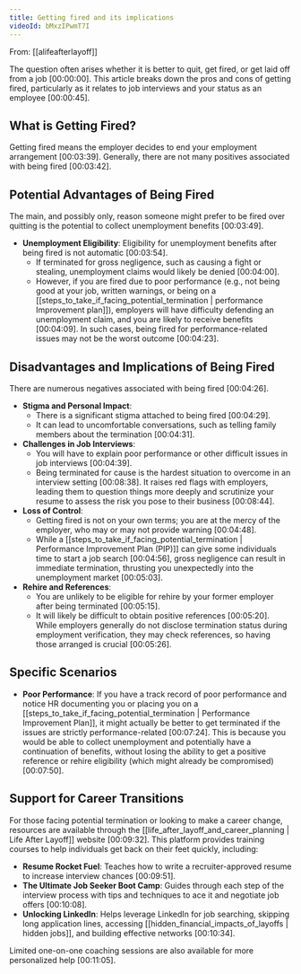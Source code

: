 ```yaml
---
title: Getting fired and its implications
videoId: bMxzIPwmT7I
---
```


From: [[alifeafterlayoff]] <br/> 

The question often arises whether it is better to quit, get fired, or get laid off from a job <a class="yt-timestamp" data-t="00:00:00">[00:00:00]</a>. This article breaks down the pros and cons of getting fired, particularly as it relates to job interviews and your status as an employee <a class="yt-timestamp" data-t="00:00:45">[00:00:45]</a>.

## What is Getting Fired?

Getting fired means the employer decides to end your employment arrangement <a class="yt-timestamp" data-t="00:03:39">[00:03:39]</a>. Generally, there are not many positives associated with being fired <a class="yt-timestamp" data-t="00:03:42">[00:03:42]</a>.

## Potential Advantages of Being Fired

The main, and possibly only, reason someone might prefer to be fired over quitting is the potential to collect unemployment benefits <a class="yt-timestamp" data-t="00:03:49">[00:03:49]</a>.

*   **Unemployment Eligibility**: Eligibility for unemployment benefits after being fired is not automatic <a class="yt-timestamp" data-t="00:03:54">[00:03:54]</a>.
    *   If terminated for gross negligence, such as causing a fight or stealing, unemployment claims would likely be denied <a class="yt-timestamp" data-t="00:04:00">[00:04:00]</a>.
    *   However, if you are fired due to poor performance (e.g., not being good at your job, written warnings, or being on a [[steps_to_take_if_facing_potential_termination | performance Improvement plan]]), employers will have difficulty defending an unemployment claim, and you are likely to receive benefits <a class="yt-timestamp" data-t="00:04:09">[00:04:09]</a>. In such cases, being fired for performance-related issues may not be the worst outcome <a class="yt-timestamp" data-t="00:04:23">[00:04:23]</a>.

## Disadvantages and Implications of Being Fired

There are numerous negatives associated with being fired <a class="yt-timestamp" data-t="00:04:26">[00:04:26]</a>.

*   **Stigma and Personal Impact**:
    *   There is a significant stigma attached to being fired <a class="yt-timestamp" data-t="00:04:29">[00:04:29]</a>.
    *   It can lead to uncomfortable conversations, such as telling family members about the termination <a class="yt-timestamp" data-t="00:04:31">[00:04:31]</a>.
*   **Challenges in Job Interviews**:
    *   You will have to explain poor performance or other difficult issues in job interviews <a class="yt-timestamp" data-t="00:04:39">[00:04:39]</a>.
    *   Being terminated for cause is the hardest situation to overcome in an interview setting <a class="yt-timestamp" data-t="00:08:38">[00:08:38]</a>. It raises red flags with employers, leading them to question things more deeply and scrutinize your resume to assess the risk you pose to their business <a class="yt-timestamp" data-t="00:08:44">[00:08:44]</a>.
*   **Loss of Control**:
    *   Getting fired is not on your own terms; you are at the mercy of the employer, who may or may not provide warning <a class="yt-timestamp" data-t="00:04:48">[00:04:48]</a>.
    *   While a [[steps_to_take_if_facing_potential_termination | Performance Improvement Plan (PIP)]] can give some individuals time to start a job search <a class="yt-timestamp" data-t="00:04:56">[00:04:56]</a>, gross negligence can result in immediate termination, thrusting you unexpectedly into the unemployment market <a class="yt-timestamp" data-t="00:05:03">[00:05:03]</a>.
*   **Rehire and References**:
    *   You are unlikely to be eligible for rehire by your former employer after being terminated <a class="yt-timestamp" data-t="00:05:15">[00:05:15]</a>.
    *   It will likely be difficult to obtain positive references <a class="yt-timestamp" data-t="00:05:20">[00:05:20]</a>. While employers generally do not disclose termination status during employment verification, they may check references, so having those arranged is crucial <a class="yt-timestamp" data-t="00:05:26">[00:05:26]</a>.

## Specific Scenarios

*   **Poor Performance**: If you have a track record of poor performance and notice HR documenting you or placing you on a [[steps_to_take_if_facing_potential_termination | Performance Improvement Plan]], it might actually be better to get terminated if the issues are strictly performance-related <a class="yt-timestamp" data-t="00:07:24">[00:07:24]</a>. This is because you would be able to collect unemployment and potentially have a continuation of benefits, without losing the ability to get a positive reference or rehire eligibility (which might already be compromised) <a class="yt-timestamp" data-t="00:07:50">[00:07:50]</a>.

## Support for Career Transitions

For those facing potential termination or looking to make a career change, resources are available through the [[life_after_layoff_and_career_planning | Life After Layoff]] website <a class="yt-timestamp" data-t="00:09:32">[00:09:32]</a>. This platform provides training courses to help individuals get back on their feet quickly, including:

*   **Resume Rocket Fuel**: Teaches how to write a recruiter-approved resume to increase interview chances <a class="yt-timestamp" data-t="00:09:51">[00:09:51]</a>.
*   **The Ultimate Job Seeker Boot Camp**: Guides through each step of the interview process with tips and techniques to ace it and negotiate job offers <a class="yt-timestamp" data-t="00:10:08">[00:10:08]</a>.
*   **Unlocking LinkedIn**: Helps leverage LinkedIn for job searching, skipping long application lines, accessing [[hidden_financial_impacts_of_layoffs | hidden jobs]], and building effective networks <a class="yt-timestamp" data-t="00:10:34">[00:10:34]</a>.

Limited one-on-one coaching sessions are also available for more personalized help <a class="yt-timestamp" data-t="00:11:05">[00:11:05]</a>.
